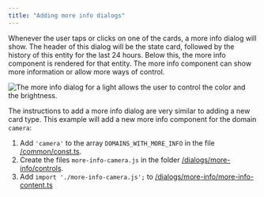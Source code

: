 ```yaml
---
title: "Adding more info dialogs"
---
```


Whenever the user taps or clicks on one of the cards, a more info dialog will show. The header of this dialog will be the state card, followed by the history of this entity for the last 24 hours. Below this, the more info component is rendered for that entity. The more info component can show more information or allow more ways of control.

<img
  src='/img/en/frontend/frontend-more-info-light.png'
  alt='The more info dialog for a light allows the user to control the color and the brightness.'
/>

The instructions to add a more info dialog are very similar to adding a new card type. This example will add a new more info component for the domain `camera`:

 1. Add `'camera'` to the array `DOMAINS_WITH_MORE_INFO` in the file [/common/const.ts](https://github.com/home-assistant/frontend/blob/dev/src/common/const.ts).
 2. Create the files `more-info-camera.js` in the folder [/dialogs/more-info/controls](https://github.com/home-assistant/frontend/tree/dev/src/dialogs/more-info/controls).
 3. Add `import './more-info-camera.js';` to [/dialogs/more-info/more-info-content.ts](https://github.com/home-assistant/frontend/blob/dev/src/dialogs/more-info/more-info-content.ts)
